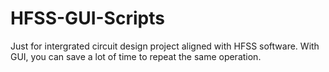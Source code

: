 # HFSS-GUI-Scripts
Just for intergrated circuit design project aligned with HFSS software. With GUI, you can save a lot of time to repeat the same operation.
